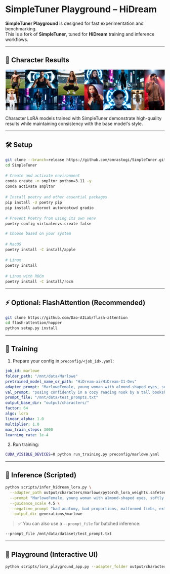 # SimpleTuner Playground – HiDream

**SimpleTuner Playground** is designed for fast experimentation and benchmarking.  
This is a fork of **SimpleTuner**, tuned for **HiDream** training and inference workflows.

---
## 🎨 Character Results

![HiDream Character Examples](asset/HiDream_Lora_Characters.png)

Character LoRA models trained with SimpleTuner demonstrate high-quality results while maintaining consistency with the base model's style.

---


## 🛠️ Setup

```bash
git clone --branch=release https://github.com/omrastogi/SimpleTuner.git
cd SimpleTuner

# Create and activate environment
conda create -n smpltnr python=3.11 -y
conda activate smpltnr

# Install poetry and other essential packages
pip install -U poetry pip 
pip install autoroot autorootcwd gradio

# Prevent Poetry from using its own venv
poetry config virtualenvs.create false
```

```bash
# Choose based on your system

# MacOS
poetry install -C install/apple

# Linux
poetry install

# Linux with ROCm
poetry install -C install/rocm
```

---

## ⚡ Optional: FlashAttention (Recommended)

```bash
git clone https://github.com/Dao-AILab/flash-attention
cd flash-attention/hopper
python setup.py install
```

---

## 🎯 Training

1. Prepare your config in `preconfig/<job_id>.yaml`:

```yaml
job_id: marlowe
folder_path: "/mnt/data/Marlowe"
pretrained_model_name_or_path: "HiDream-ai/HiDream-I1-Dev"
adapter_prompt: "MarloweFemale, young woman with almond-shaped eyes, softly contoured high cheekbones, a delicate straight nose, full natural lips, heart-shaped face, and a smooth jawline with gentle definition."
val_prompt: "posing confidently in a cozy reading nook by a tall bookshelf, warm ambient lighting, casual attire"
prompt_file: "/mnt/data/test_prompts.txt"
output_base_dir: "output/characters/"
factor: 64
algo: lora
linear_alpha: 1.0
multiplier: 1.0
max_train_steps: 3000
learning_rate: 1e-4
```

2. Run training:

```bash
CUDA_VISIBLE_DEVICES=0 python run_training.py preconfig/marlowe.yaml
```

---

## 🧪 Inference (Scripted)

```bash
python scripts/infer_hidream_lora.py \
  --adapter_path output/characters/marlowe/pytorch_lora_weights.safetensors \
  --prompt "MarloweFemale, young woman with almond-shaped eyes, softly contoured high cheekbones, a delicate straight nose, full natural lips, heart-shaped face, and a smooth jawline with gentle definition." \
  --guidance_scale 4.5 \
  --negative_prompt "bad anatomy, bad proportions, malformed limbs, extra limbs, missing fingers, mutated hands, deformed face, poorly drawn face, blurry eyes, disfigured features, unnatural expression, lowres, blurry, pixelated, watermark, logo, unnatural skin tone, glitch, artifact, noise, distortion, ugly" \
  --output_dir generations/marlowe
```

> ✅ You can also use a `--prompt_file` for batched inference:
```bash
--prompt_file /mnt/data/dataset/test_prompt.txt
```

---

## 🎨 Playground (Interactive UI)

```bash
python scripts/lora_playground_app.py --adapter_folder output/characters
```
